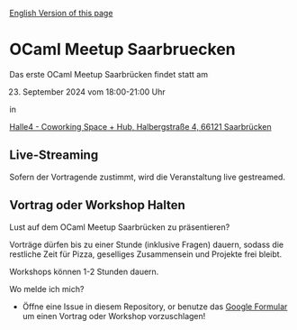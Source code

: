 [English Version of this page](README.md)

# OCaml Meetup Saarbruecken

Das erste OCaml Meetup Saarbrücken findet statt am

23. September 2024 vom 18:00-21:00 Uhr

in

[Halle4 - Coworking Space + Hub, Halbergstraße 4, 66121 Saarbrücken](https://www.openstreetmap.org/node/3718335101#map=19/49.23218/7.00577)

## Live-Streaming

Sofern der Vortragende zustimmt, wird die Veranstaltung live gestreamed.

## Vortrag oder Workshop Halten

Lust auf dem OCaml Meetup Saarbrücken zu präsentieren?

Vorträge dürfen bis zu einer Stunde (inklusive Fragen) dauern, sodass die restliche Zeit für Pizza, geselliges Zusammensein und Projekte frei bleibt.

Workshops können 1-2 Stunden dauern.

Wo melde ich mich?

- Öffne eine Issue in diesem Repository, or benutze das [Google Formular](https://forms.gle/8dabZCNp3SXWJYW29) um einen Vortrag oder Workshop vorzuschlagen!
